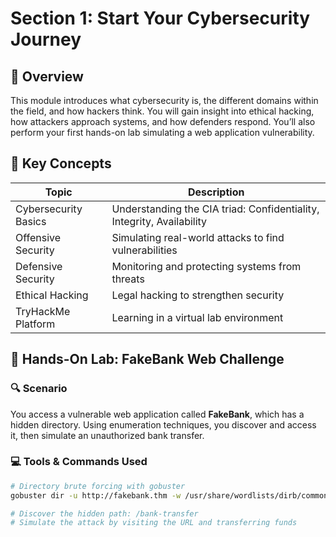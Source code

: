 # Section 1: Start Your Cybersecurity Journey

## 🧭 Overview

This module introduces what cybersecurity is, the different domains within the field, and how hackers think. You will gain insight into ethical hacking, how attackers approach systems, and how defenders respond. You’ll also perform your first hands-on lab simulating a web application vulnerability.

## 📌 Key Concepts

| Topic               | Description |
|---------------------|-------------|
| Cybersecurity Basics| Understanding the CIA triad: Confidentiality, Integrity, Availability |
| Offensive Security  | Simulating real-world attacks to find vulnerabilities |
| Defensive Security  | Monitoring and protecting systems from threats |
| Ethical Hacking     | Legal hacking to strengthen security |
| TryHackMe Platform  | Learning in a virtual lab environment |

## 🧪 Hands-On Lab: FakeBank Web Challenge

### 🔍 Scenario

You access a vulnerable web application called **FakeBank**, which has a hidden directory. Using enumeration techniques, you discover and access it, then simulate an unauthorized bank transfer.

### 💻 Tools & Commands Used

```bash
# Directory brute forcing with gobuster
gobuster dir -u http://fakebank.thm -w /usr/share/wordlists/dirb/common.txt

# Discover the hidden path: /bank-transfer
# Simulate the attack by visiting the URL and transferring funds
